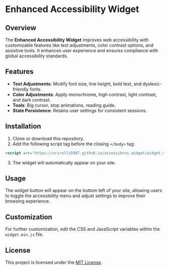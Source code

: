 # Enhanced Accessibility Widget

## Overview

The **Enhanced Accessibility Widget** improves web accessibility with customizable features like text adjustments, color contrast options, and assistive tools. It enhances user experience and ensures compliance with global accessibility standards.

## Features

- **Text Adjustments**: Modify font size, line height, bold text, and dyslexic-friendly fonts.
- **Color Adjustments**: Apply monochrome, high contrast, light contrast, and dark contrast.
- **Tools**: Big cursor, stop animations, reading guide.
- **State Persistence**: Retains user settings for consistent sessions.

## Installation

1. Clone or download this repository.
2. Add the following script tag before the closing `</body>` tag:

```html
<script src="https://urirolls5987.github.io/accessibros_widget/widget.min.js"></script>
```

3. The widget will automatically appear on your site.

## Usage

The widget button will appear on the bottom left of your site, allowing users to toggle the accessibility menu and adjust settings to improve their browsing experience.

## Customization

For further customization, edit the CSS and JavaScript variables within the `widget.min.js` file.

## License

This project is licensed under the [MIT License](LICENSE).